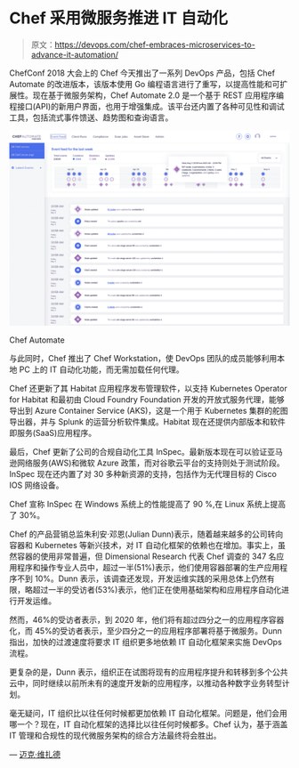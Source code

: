 # Chef 采用微服务推进 IT 自动化

> 原文：<https://devops.com/chef-embraces-microservices-to-advance-it-automation/>

ChefConf 2018 大会上的 Chef 今天推出了一系列 DevOps 产品，包括 Chef Automate 的改进版本，该版本使用 Go 编程语言进行了重写，以提高性能和可扩展性。现在基于微服务架构，Chef Automate 2.0 是一个基于 REST 应用程序编程接口(API)的新用户界面，也用于增强集成。该平台还内置了各种可见性和调试工具，包括流式事件馈送、趋势图和查询语言。

![](img/adc2e18fb732bbddc990494fc7eb4a2c.png)

Chef Automate

与此同时，Chef 推出了 Chef Workstation，使 DevOps 团队的成员能够利用本地 PC 上的 IT 自动化功能，而无需加载任何代理。

Chef 还更新了其 Habitat 应用程序发布管理软件，以支持 Kubernetes Operator for Habitat 和最初由 Cloud Foundry Foundation 开发的开放式服务代理，能够导出到 Azure Container Service (AKS)，这是一个用于 Kubernetes 集群的舵图导出器，并与 Splunk 的运营分析软件集成。Habitat 现在还提供内部版本和软件即服务(SaaS)应用程序。

最后，Chef 更新了公司的合规自动化工具 InSpec。最新版本现在可以验证亚马逊网络服务(AWS)和微软 Azure 政策，而对谷歌云平台的支持则处于测试阶段。InSpec 现在还内置了对 30 多种新资源的支持，包括作为无代理目标的 Cisco IOS 网络设备。

Chef 宣称 InSpec 在 Windows 系统上的性能提高了 90 %,在 Linux 系统上提高了 30%。

Chef 的产品营销总监朱利安·邓恩(Julian Dunn)表示，随着越来越多的公司转向容器和 Kubernetes 等新兴技术，对 IT 自动化框架的依赖也在增加。事实上，虽然容器的使用非常普遍，但 Dimensional Research 代表 Chef 调查的 347 名应用程序和操作专业人员中，超过一半(51%)表示，他们使用容器部署的生产应用程序不到 10%。Dunn 表示，该调查还发现，开发运维实践的采用总体上仍然有限，略超过一半的受访者(53%)表示，他们正在使用基础架构和应用程序自动化进行开发运维。

然而，46%的受访者表示，到 2020 年，他们将有超过四分之一的应用程序容器化，而 45%的受访者表示，至少四分之一的应用程序部署将基于微服务。Dunn 指出，加快的过渡速度将要求 IT 组织更多地依赖 IT 自动化框架来实施 DevOps 流程。

更复杂的是，Dunn 表示，组织正在试图将现有的应用程序提升和转移到多个公共云中，同时继续以前所未有的速度开发新的应用程序，以推动各种数字业务转型计划。

毫无疑问，IT 组织比以往任何时候都更加依赖 IT 自动化框架。问题是，他们会用哪一个？现在，IT 自动化框架的选择比以往任何时候都多。Chef 认为，基于涵盖 IT 管理和合规性的现代微服务架构的综合方法最终将会胜出。

— [迈克·维扎德](https://devops.com/author/mike-vizard/)